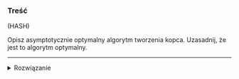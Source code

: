 ### Treść
(HASH)

Opisz asymptotycznie optymalny algorytm tworzenia kopca. Uzasadnij, że jest to algorytm optymalny.

------
<details><summary>Rozwiązanie</summary>
<p>
  
  Było

